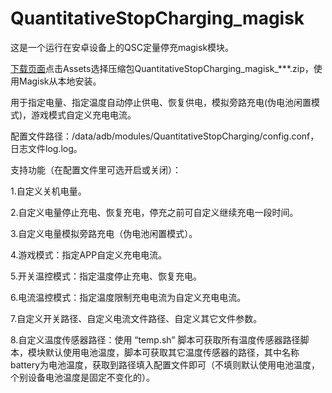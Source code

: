 # QuantitativeStopCharging_magisk
这是一个运行在安卓设备上的QSC定量停充magisk模块。

[下载页面](https://github.com/410154425/QuantitativeStopCharging_magisk/releases)点击Assets选择压缩包QuantitativeStopCharging_magisk_***.zip，使用Magisk从本地安装。

用于指定电量、指定温度自动停止供电、恢复供电，模拟旁路充电(伪电池闲置模式)，游戏模式自定义充电电流。

配置文件路径：/data/adb/modules/QuantitativeStopCharging/config.conf，日志文件log.log。

支持功能（在配置文件里可选开启或关闭）：

1.自定义关机电量。

2.自定义电量停止充电、恢复充电，停充之前可自定义继续充电一段时间。

3.自定义电量模拟旁路充电（伪电池闲置模式）。

4.游戏模式：指定APP自定义充电电流。

5.开关温控模式：指定温度停止充电、恢复充电。

6.电流温控模式：指定温度限制充电电流为自定义充电电流。

7.自定义开关路径、自定义电流文件路径、自定义其它文件参数。

8.自定义温度传感器路径：使用 “temp.sh” 脚本可获取所有温度传感器路径脚本，模块默认使用电池温度，脚本可获取其它温度传感器的路径，其中名称battery为电池温度，获取到路径填入配置文件即可（不填则默认使用电池温度，个别设备电池温度是固定不变化的）。

